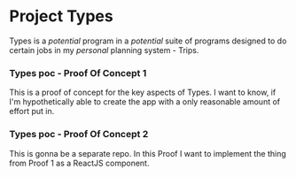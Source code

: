 # Project Types

Types is a *potential* program in a *potential* suite of programs designed to do certain jobs in my *personal* planning system - Trips.

### Types poc - Proof Of Concept 1

This is a proof of concept for the key aspects of Types. I want to know, if I'm hypothetically able to create the app with a only reasonable amount of effort put in.

### Types poc - Proof Of Concept 2

This is gonna be a separate repo. In this Proof I want to implement the thing from Proof 1 as a ReactJS component.

